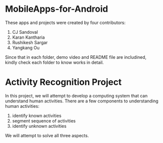 # MobileApps-for-Android
These apps and projects were created by four contributors: 
1. CJ Sandoval
2. Karan Kantharia
3. Rushikesh Sargar
4. Yangkang Ou

Since that in each folder, demo video and README file are includined, kindly check each folder to know works in detail.



# Activity Recognition Project
In this project, we will attempt to develop a computing system that can understand human activities. There are a few components to understanding human activities: 

1. identify known activities
2. segment sequence of activities
3. identify unknown activities

We will attempt to solve all three aspects.

